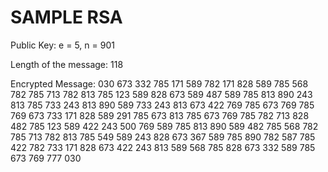 # SAMPLE RSA

Public Key: e = 5, n = 901

Length of the message: 118

Encrypted Message:
030 673 332 785 171 589 782 171 828 589 785 568 782 785 713 782 813 785 123 589 828 673 589 487 589 785 813 890 243 813 785 733 243 813 890 589 733 243 813 673 422 769 785 673 769 785 769 673 733 171 828 589 291 785 673 813 785 673 769 785 782 713 828 482 785 123 589 422 243 500 769 589 785 813 890 589 482 785 568 782 785 713 782 813 785 549 589 243 828 673 367 589 785 890 782 587 785 422 782 733 171 828 673 422 243 813 589 568 785 828 673 332 589 785 673 769 777 030

